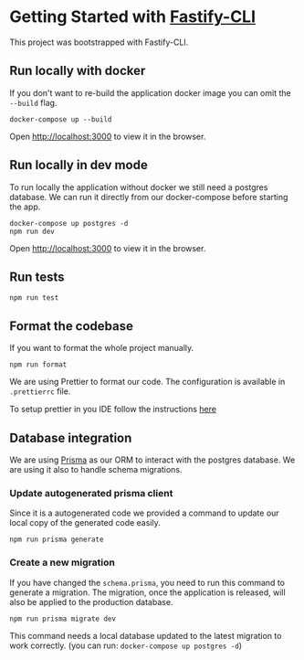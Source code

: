 # Getting Started with [Fastify-CLI](https://www.npmjs.com/package/fastify-cli)

This project was bootstrapped with Fastify-CLI.

## Run locally with docker

If you don't want to re-build the application docker image you can omit the `--build` flag.
```
docker-compose up --build
```
Open [http://localhost:3000](http://localhost:3000) to view it in the browser.

## Run locally in dev mode

To run locally the application without docker we still need a postgres database.
We can run it directly from our docker-compose before starting the app.
```
docker-compose up postgres -d
npm run dev
```
Open [http://localhost:3000](http://localhost:3000) to view it in the browser.

## Run tests

```
npm run test
```

## Format the codebase
If you want to format the whole project manually.
```
npm run format
```

We are using Prettier to format our code.
The configuration is available in `.prettierrc` file.

To setup prettier in you IDE follow the instructions [here](https://prettier.io/docs/en/editors.html)

## Database integration
We are using [Prisma](https://www.prisma.io/docs/orm/prisma-client/setup-and-configuration/introduction) as our ORM to interact with the postgres database.
We are using it also to handle schema migrations.

### Update autogenerated prisma client
Since it is a autogenerated code we provided a command to update our local copy of the generated code easily.
```
npm run prisma generate
```

### Create a new migration

If you have changed the `schema.prisma`, you need to run this command to generate a migration.
The migration, once the application is released, will also be applied to the production database.

```
npm run prisma migrate dev
```

This command needs a local database updated to the latest migration to work correctly.
(you can run: `docker-compose up postgres -d`)
